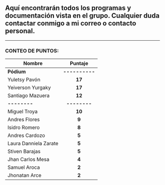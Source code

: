 ## Aquí encontrarán todos los programas y documentación vista en el grupo. Cualquier duda contactar conmigo a mi correo o contacto personal.

---

### **CONTEO DE PUNTOS**:

| Nombre                |    Puntaje     |
| --------------------- | :------------: |
| **Pódium**            | **----------** |
| Yuletsy Pavón         |     **17**     |
| Yeiverson Yurgaky     |     **17**     |
| Santiago Mazuera      |     **12**     |
| **--------**          |  **--------**  |
| Miguel Troya          |     **10**     |
| Andres Flores         |     **9**      |
| Isidro Romero         |     **8**      |
| Andres Cardozo        |     **5**      |
| Laura Danniela Zarate |     **5**      |
| Stiven Barajas        |     **5**      |
| Jhan Carlos Mesa      |     **4**      |
| Samuel Aroca          |     **2**      |
| Jhonatan Arce         |     **2**      |
